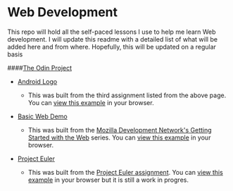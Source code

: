 Web Development
===============

This repo will hold all the self-paced lessons I use to help me learn Web development. I will update this readme with a detailed list of what will be added here and from where. Hopefully, this will be updated on a regular basis


####[The Odin Project][TOP]
- [Android Logo][android-lesson-link]
	- This was built from the third assignment listed from the above page. You can [view this example][android-logo] in your browser.

- [Basic Web Demo][bwd-lesson-link]
	- This was built from the [Mozilla Development Network's Getting Started with the Web][mdn-start] series. You can [view this example][bwd] in your browser.

- [Project Euler][euler-lesson-link]
	- This was built from the [Project Euler assignment][euler-page]. You can [view this example][euler] in your browser but it is still a work in progres.

[//]: # (REFERENCE LINKS)

[android-logo]: <https://htmlpreview.github.io/?https://github.com/nxion/learning/blob/master/the-odin-project/android-logo/index.html>
[android-lesson-link]:  <http://www.theodinproject.com/web-development-101/html-and-css-basics>
[bwd]: <https://htmlpreview.github.io/?https://github.com/nxion/learning/blob/master/the-odin-project/basic-web-demo/index.html>
[bwd-lesson-link]: <http://www.theodinproject.com/web-development-101/introduction-to-the-front-end>
[mdn-start]:<https://developer.mozilla.org/en-US/Learn/Getting_started_with_the_web>
[TOP]:<http://www.theodinproject.com/>
[euler-lesson-link]:<http://www.theodinproject.com/web-development-101/javascript-basics>
[euler]:<https://htmlpreview.github.io/?https://github.com/nxion/learning/blob/master/the-odin-project/project-euler/index.html>
[euler-page]:<https://projecteuler.net/>
